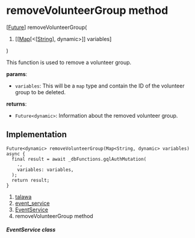 
<div>

# removeVolunteerGroup method

</div>


[[Future](https://api.flutter.dev/flutter/dart-core/Future-class.html)]
removeVolunteerGroup(

1.  [[[Map](https://api.flutter.dev/flutter/dart-core/Map-class.md)[\<[[String](https://api.flutter.dev/flutter/dart-core/String-class.html)],
    dynamic\>]]
    variables]

)



This function is used to remove a volunteer group.

**params**:

-   `variables`: This will be a `map` type and contain the ID of the
    volunteer group to be deleted.

**returns**:

-   `Future<dynamic>`: Information about the removed volunteer group.



## Implementation

``` language-dart
Future<dynamic> removeVolunteerGroup(Map<String, dynamic> variables) async {
  final result = await _dbFunctions.gqlAuthMutation(
    .,
    variables: variables,
  );
  return result;
}
```







1.  [talawa](../../index.md)
2.  [event_service](../../services_event_service/)
3.  [EventService](../../services_event_service/EventService-class.md)
4.  removeVolunteerGroup method

##### EventService class







